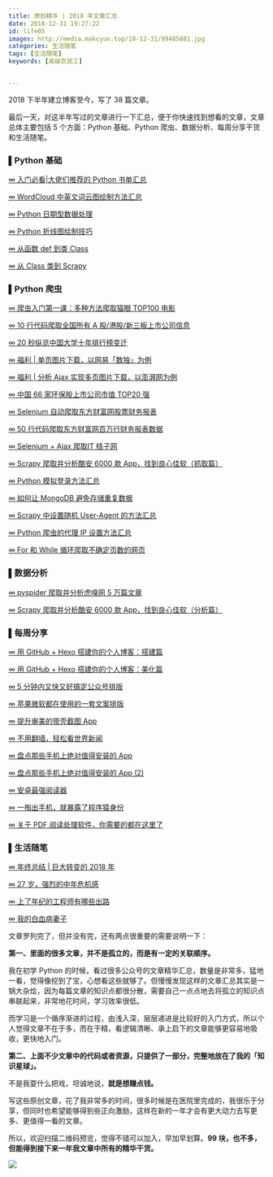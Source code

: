 ```yaml
---
title: 原创精华 | 2018 年文章汇总
date: 2018-12-31 19:27:22
id: life05
images: http://media.makcyun.top/18-12-31/99485881.jpg
categories: 生活随笔
tags: [生活随笔]
keywords: [高级农民工]


---
```


2018 下半年建立博客至今，写了 38 篇文章。

<!-- more -->  

最后一天，对这半年写过的文章进行一下汇总，便于你快速找到想看的文章，文章总体主要包括 5 个方面：Python 基础、Python 爬虫、数据分析、每周分享干货和生活随笔。

### ▌Python 基础

[∞ 入门必看|大佬们推荐的 Python 书单汇总](https://www.makcyun.top/weekly_sharing9.html)

[∞ WordCloud 中英文词云图绘制方法汇总](https://www.makcyun.top/Python_visualization04.html)

[∞ Python 日期型数据处理](https://www.makcyun.top/python_data_analysis01.html)

[∞ Python 折线图绘制技巧](https://www.makcyun.top/python_data_visualization01.html)

[∞ 从函数 def 到类 Class](https://www.makcyun.top/web_scraping_withpython11.html)

[∞ 从 Class 类到 Scrapy](https://www.makcyun.top/web_scraping_withpython12.html)



### ▌Python 爬虫

[∞ 爬虫入门第一课：多种方法爬取猫眼 TOP100 电影](https://www.makcyun.top/web_scraping_withpython1.html)

[∞ 10 行代码爬取全国所有 A 股/港股/新三板上市公司信息](https://www.makcyun.top/web_scraping_withpython2.html)

[∞ 20 秒纵览中国大学十年排行榜变迁](https://www.makcyun.top/Python_visualization01.html)

[∞ 福利 | 单页图片下载，以网易「数独」为例](https://www.makcyun.top/web_scraping_withpython4.html)

[∞ 福利 | 分析 Ajax 实现多页图片下载，以澎湃网为例](https://www.makcyun.top/web_scraping_withpython3.html)

[∞ 中国 66 家环保股上市公司市值 TOP20 强](https://www.makcyun.top/Python_visualization03.html)

[∞ Selenium 自动爬取东方财富网股票财务报表](https://www.makcyun.top/web_scraping_withpython5.html)

[∞ 50 行代码爬取东方财富网百万行财务报表数据](https://www.makcyun.top/web_scraping_withpython6.html)

[∞ Selenium + Ajax 爬取IT 桔子网](https://www.makcyun.top/web_scraping_withpython7.html)

[∞ Scrapy 爬取并分析酷安 6000 款 App，找到良心佳软（抓取篇）](https://www.makcyun.top/web_scraping_withpython10.html)

[∞ Python 模拟登录方法汇总](https://www.makcyun.top/web_scraping_withpython8.html)

[∞ 如何让 MongoDB 避免存储重复数据](https://www.makcyun.top/web_scraping_withpython13.html)

[∞ Scrapy 中设置随机 User-Agent 的方法汇总](https://www.makcyun.top/web_scraping_withpython14.html)

[∞ Python 爬虫的代理 IP 设置方法汇总](https://www.makcyun.top/web_scraping_withpython15.html)

[∞ For 和 While 循环爬取不确定页数的网页](https://www.makcyun.top/web_scraping_withpython16.html)



### ▌数据分析

[∞ pyspider 爬取并分析虎嗅网 5 万篇文章](https://www.makcyun.top/web_scraping_withpython9.html)

[∞ Scrapy 爬取并分析酷安 6000 款 App，找到良心佳软（分析篇）](https://www.makcyun.top/web_scraping_withpython11.html)



### ▌每周分享

[∞ 用 GitHub + Hexo 搭建你的个人博客：搭建篇](https://www.makcyun.top/hexo01.html)

[∞ 用 GitHub + Hexo 搭建你的个人博客：美化篇](https://www.makcyun.top/hexo02.html)

[∞ 5 分钟内又快又好搞定公众号排版](https://www.makcyun.top/weekly_sharing4.html)

[∞ 苹果微软都在使用的一套文案排版](https://www.makcyun.top/weekly_sharing5.html)

[∞ 提升审美的带壳截图 App](https://www.makcyun.top/weekly_sharing10.html)

[∞ 不用翻墙，轻松看世界新闻](https://www.makcyun.top/weekly_sharing6.html)

[∞ 盘点那些手机上绝对值得安装的 App](https://www.makcyun.top/weekly_sharing7.html)

[∞ 盘点那些手机上绝对值得安装的 App (2)](https://www.makcyun.top/weekly_sharing8.html)

[∞ 安卓最强阅读器](https://www.makcyun.top/weekly_sharing3.html)

[∞ 一掏出手机，就暴露了程序猿身份](https://www.makcyun.top/weekly_sharing2.html)

[∞ 关于 PDF 阅读处理软件，你需要的都在这里了](https://www.makcyun.top/fuli01.html)





### ▌生活随笔

[∞ 年终总结 | 巨大转变的 2018 年](https://www.makcyun.top/life04.html)

[∞ 27 岁，强烈的中年危机感](https://www.makcyun.top/life03.html)

[∞ 上了年纪的工程师有哪些出路](https://www.makcyun.top/life02.html)

[∞ 我的白血病妻子](https://www.makcyun.top/life01.html)



文章罗列完了，但并没有完，还有两点很重要的需要说明一下：

**第一、里面的很多文章，并不是孤立的，而是有一定的关联顺序。**

我在初学 Python 的时候，看过很多公众号的文章精华汇总，数量是非常多，猛地一看，觉得像挖到了宝，心想看这些就够了。但慢慢发现这样的文章汇总其实是一锅大杂烩，因为每篇文章的知识点都很分散，需要自己一点点地去将孤立的知识点串联起来，非常地花时间，学习效率很低。

而学习是一个循序渐进的过程，由浅入深，层层递进是比较好的入门方式，所以个人觉得文章不在于多，而在于精，看逻辑清晰、承上启下的文章能够更容易地吸收，更快地入门。

**第二、上面不少文章中的代码或者资源，只提供了一部分，完整地放在了我的「知识星球」。**

不是我耍什么把戏，坦诚地说，**就是想赚点钱。**

写这些原创文章，花了我非常多的时间，很多时候是在医院里完成的，我很乐于分享，但同时也希望能够得到些正向激励，这样在新的一年才会有更大动力去写更多、更值得一看的文章。

所以，欢迎扫描二维码预览，觉得不错可以加入，早加早划算。**99 块，也不多，但能得到接下来一年我文章中所有的精华干货。**

![](http://media.makcyun.top/19-1-1/31534576.jpg)